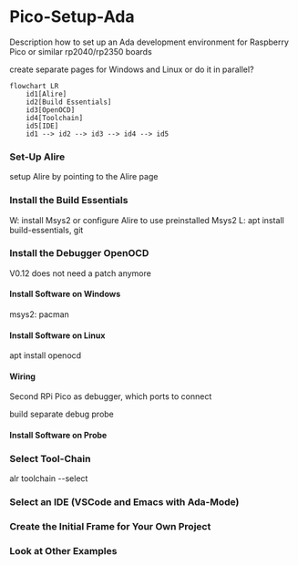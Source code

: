# Pico-Setup-Ada
Description how to set up an Ada development environment for Raspberry Pico or similar rp2040/rp2350 boards

create separate pages for Windows and Linux or do it in parallel?

```mermaid
flowchart LR
    id1[Alire]
    id2[Build Essentials]
    id3[OpenOCD]
    id4[Toolchain]
    id5[IDE]
    id1 --> id2 --> id3 --> id4 --> id5
```

### Set-Up Alire
setup Alire by pointing to the Alire page

### Install the Build Essentials
W: install Msys2 or configure Alire to use preinstalled Msys2
L: apt install build-essentials, git

### Install the Debugger OpenOCD
V0.12 does not need a patch anymore
#### Install Software on Windows
msys2: pacman

#### Install Software on Linux
apt install openocd

#### Wiring
Second RPi Pico as debugger, which ports to connect

build separate debug probe 

#### Install Software on Probe

### Select Tool-Chain

alr toolchain --select

### Select an IDE (VSCode and Emacs with Ada-Mode)

### Create the Initial Frame for Your Own Project

### Look at Other Examples
